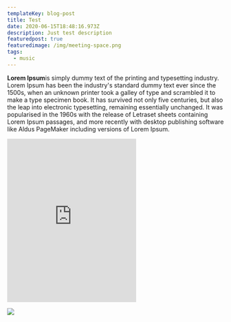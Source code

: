 ```yaml
---
templateKey: blog-post
title: Test
date: 2020-06-15T18:48:16.973Z
description: Just test description
featuredpost: true
featuredimage: /img/meeting-space.png
tags:
  - music
---
```

<!--StartFragment-->

**Lorem Ipsum**is simply dummy text of the printing and typesetting industry. Lorem Ipsum has been the industry's standard dummy text ever since the 1500s, when an unknown printer took a galley of type and scrambled it to make a type specimen book. It has survived not only five centuries, but also the leap into electronic typesetting, remaining essentially unchanged. It was popularised in the 1960s with the release of Letraset sheets containing Lorem Ipsum passages, and more recently with desktop publishing software like Aldus PageMaker including versions of Lorem Ipsum.



<iframe src="https://open.spotify.com/embed/album/1DFixLWuPkv3KT3TnV35m3" width="300" height="380" frameborder="0" allowtransparency="true" allow="encrypted-media"></iframe>

<!--EndFragment-->



![](/img/products-grid2.jpg)